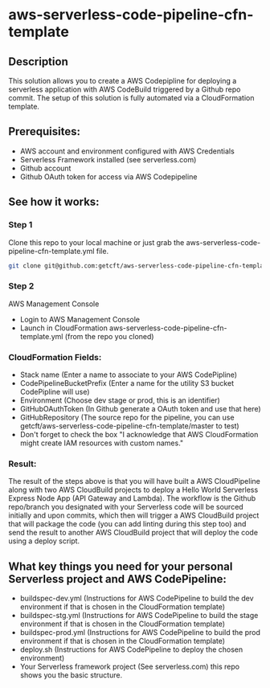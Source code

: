 # aws-serverless-code-pipeline-cfn-template

## Description

This solution allows you to create a AWS Codepipline for deploying a serverless application with AWS CodeBuild triggered by a Github repo commit. The setup of this solution is fully automated via a CloudFormation template.

## Prerequisites:

* AWS account and environment configured with AWS Credentials
* Serverless Framework installed (see serverless.com)
* Github account
* Github OAuth token for access via AWS Codepipeline

## See how it works:

### Step 1
Clone this repo to your local machine or just grab the aws-serverless-code-pipeline-cfn-template.yml file.

```bash
git clone git@github.com:getcft/aws-serverless-code-pipeline-cfn-template.git
```

### Step 2
AWS Management Console

* Login to AWS Management Console
* Launch in CloudFormation aws-serverless-code-pipeline-cfn-template.yml (from the repo you cloned)

### CloudFormation Fields:

* Stack name (Enter a name to associate to your AWS CodePipline)
* CodePipelineBucketPrefix (Enter a name for the utility S3 bucket CodePipline will use)
* Environment (Choose dev stage or prod, this is an identifier)
* GitHubOAuthToken (In Github generate a OAuth token and use that here)
* GitHubRepository (The source repo for the pipeline, you can use getcft/aws-serverless-code-pipeline-cfn-template/master to test)
* Don't forget to check the box "I acknowledge that AWS CloudFormation might create IAM resources with custom names."

### Result:

The result of the steps above is that you will have built a AWS CloudPipeline along with two AWS CloudBuild projects to deploy a Hello World Serverless Express Node App (API Gateway and Lambda). The workflow is the Github repo/branch you designated with your Serverless code will be sourced initially and upon commits, which then will trigger a AWS CloudBuild project that will package the code (you can add linting during this step too) and send the result to another AWS CloudBuild project that will deploy the code using a deploy script.

## What key things you need for your personal Serverless project and AWS CodePipeline:

* buildspec-dev.yml (Instructions for AWS CodePipeline to build the dev environment if that is chosen in the CloudFormation template)
* buildspec-stg.yml (Instructions for AWS CodePipeline to build the stage environment if that is chosen in the CloudFormation template)
* buildspec-prod.yml (Instructions for AWS CodePipeline to build the prod environment if that is chosen in the CloudFormation template)
* deploy.sh (Instructions for AWS CodePipeline to deploy the chosen environment)
* Your Serverless framework project (See serverless.com) this repo shows you the basic structure.
